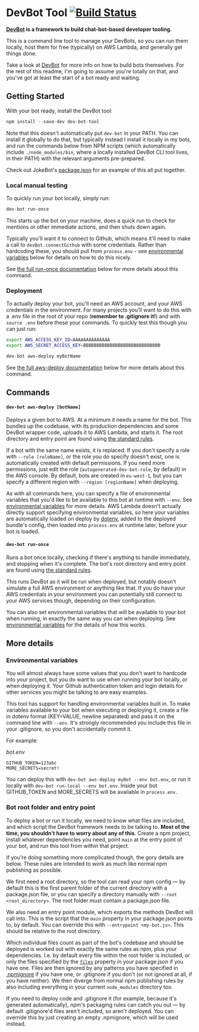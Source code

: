 # DevBot Tool [![Build Status](https://travis-ci.org/pimterry/dev-bot-tool.png)](https://travis-ci.org/pimterry/dev-bot-tool)

**[DevBot](https://github.com/pimterry/dev-bot) is a framework to build chat-bot-based developer tooling.**

This is a command line tool to manage your DevBots, so you can run them locally, host them for free (typically) on AWS Lambda, and generally get things done.

Take a look at [DevBot](https://github.com/pimterry/dev-bot) for more info on how to build bots themselves. For the rest of this readme, I'm going to assume you're totally on that, and you've got at least the start of a bot ready and waiting.

## Getting Started

With your bot ready, install the DevBot tool:

```javascript
npm install --save-dev dev-bot-tool
```

Note that this doesn't automatically put `dev-bot` in your PATH. You can install it globally to do that, but typically instead I install it locally in my bots, and run the commands below from NPM scripts (which automatically include `./node_modules/bin`, where a locally installed DevBot CLI tool lives, in their PATH) with the relevant arguments pre-prepared.

Check out JokeBot's [package.json](https://github.com/jokebot/jokebot/blob/master/package.json) for an example of this all put together.

### Local manual testing

To quickly run your bot locally, simply run:

```bash
dev-bot run-once
```

This starts up the bot on your machine, does a quick run to check for mentions or other immediate actions, and then shuts down again.

Typically you'll want it to connect to Github, which means it'll need to make a call to `devBot.connectGithub` with some credentials. Rather than hardcoding these, you should pull from `process.env` - see [environmental variables](#environmental-variables) below for details on how to do this nicely.

See [the full run-once documentation](#run-once) below for more details about this command.

### Deployment

To actually deploy your bot, you'll need an AWS account, and your AWS credentials in the environment. For many projects you'll want to do this with a .env file in the root of your repo (**remember to .gitignore it!**) and with `source .env` before these your commands. To quickly test this though you can just run:

```bash
export AWS_ACCESS_KEY_ID=AAAAAAAAAAAAAA
export AWS_SECRET_ACCESS_KEY=BBBBBBBBBBBBBBBBBBBBBBBBBBBBB

dev-bot aws-deploy myBotName
```

See [the full aws-deploy documentation](#aws-deploy-botname) below for more details about this command.

## Commands

#### `dev-bot aws-deploy [botName]`

Deploys a given bot to AWS. At a minimum it needs a name for the bot. This bundles up the codebase, with its production dependencies and some DevBot wrapper code, uploads it to AWS Lambda, and starts it. The root directory and entry point are found using [the standard rules](#Bot-root-folder-and-entry-point).

If a bot with the same name exists, it is replaced. If you don't specify a role with `--role [roleName]`, or the role you do specify doesn't exist, one is automatically created with default permissions. If you need more permissions, just edit the role (`autogenerated-dev-bot-role`, by default) in the AWS console. By default, bots are created in `eu-west-1`, but you can specify a different region with `--region [regionName]` when deploying.

As with all commands here, you can specify a file of environmental variables that you'd like to be available to this bot at runtime with `--env`. See [environmental variables](#environmental-variables) for more details. AWS Lambda doesn't actually directly support specifying environmental variables, so here your variables are automatically loaded on deploy by [dotenv](https://npmjs.com/package/dotenv), added to the deployed bundle's config, then loaded into `process.env` at runtime later, before your bot is loaded.

#### `dev-bot run-once`

Runs a bot once locally, checking if there's anything to handle immediately, and stopping when it's complete. The bot's root directory and entry point are found using [the standard rules](#Bot-root-folder-and-entry-point).

This runs DevBot as it will be run when deployed, but notably doesn't simulate a full AWS environment or anything like that. If you do have your AWS credentials in your environment you can potentially still connect to your AWS services though, depending on their configuration.

You can also set environmental variables that will be available to your bot when running, in exactly the same way you can when deploying. See [environmental variables](#environmental-variables) for the details of how this works.

## More details

### Environmental variables

You will almost always have some values that you don't want to hardcode into your project, but you do want to use when running your bot locally, or when deploying it. Your Github authentication token and login details for other services you might be talking to are easy examples.

This tool has support for handling environmental variables built in. To make variables available to your bot when executing or deploying it, create a file in dotenv format (KEY=VALUE, newline separated) and pass it on the command line with `--env`. It's strongly recommended you include this file in your .gitignore, so you don't accidentally commit it.

For example:

*bot.env*

```
GITHUB_TOKEN=123abc
MORE_SECRETS=secret!
```

You can deploy this with `dev-bot aws-deploy myBot --env bot.env`, or run it locally with `dev-bot run-local --env bot.env`. Inside your bot GITHUB_TOKEN and MORE_SECRETS will be available in `process.env`.

### Bot root folder and entry point

To deploy a bot or run it locally, we need to know what files are included, and which script the DevBot framework needs to be talking to. **Most of the time, you shouldn't have to worry about any of this**. Create a npm project, install whatever dependencies you need, point `main` at the entry point of your bot, and run this tool from within that project.

If you're doing something more complicated though, the gory details are below. These rules are intended to work as much like normal npm publishing as possible.

We first need a root directory, so the tool can read your npm config &mdash; by default this is the first parent folder of the current directory with a package.json file, or you can specify a directory manually with `--root <root_directory>`. The root folder must contain a package.json file.

We also need an entry point module, which exports the methods DevBot will call into. This is the script that the `main` property in your package.json points to, by default. You can override this with `--entrypoint <my-bot.js>`. This should be relative to the root directory.

Which individual files count as part of the bot's codebase and should be deployed is worked out with exactly the same rules as npm, plus your dependencies. I.e. by default every file within the root folder is included, or only the files specified by the [`files`](https://docs.npmjs.com/files/package.json#files) property in your package.json if you have one. Files are then ignored by any patterns you have specified in [.npmignore](https://docs.npmjs.com/misc/developers#keeping-files-out-of-your-package) if you have one, or .gitignore if you don't (or not ignored at all, if you have neither). We then diverge from normal npm publishing rules by also including everything in your current `node_modules` directory too.

If you need to deploy code and .gitignore it (for example, because it's generated automatically), npm's packaging rules can catch you out &mdash; by default .gitignore'd files aren't included, so aren't deployed. You can override this by just creating an empty .npmignore, which will be used instead.
